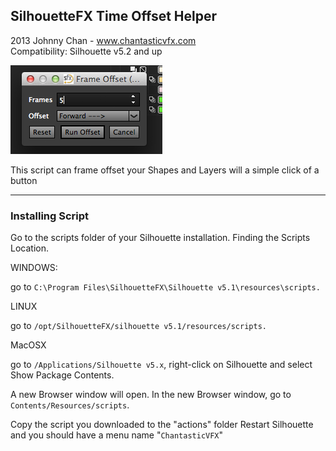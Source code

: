 
## SilhouetteFX Time Offset Helper


2013 Johnny Chan - www.chantasticvfx.com  <br />
Compatibility: Silhouette v5.2 and up

![screencap01](https://raw.githubusercontent.com/jchanvfx/SfxTimeOffsetHelper/master/timeOffset_thumb01.png)

This script can frame offset your Shapes and Layers will a simple click of a button

---

### Installing Script

Go to the scripts folder of your Silhouette installation.
Finding the Scripts Location.

WINDOWS:

go to `C:\Program Files\SilhouetteFX\Silhouette v5.1\resources\scripts.`

LINUX

go to `/opt/SilhouetteFX/silhouette v5.1/resources/scripts.`

MacOSX

go to `/Applications/Silhouette v5.x`, right-click on Silhouette and select Show Package Contents.

A new Browser window will open.
In the new Browser window, go to `Contents/Resources/scripts`.

Copy the script you downloaded to the "actions" folder
Restart Silhouette and you should have a menu name "`ChantasticVFX`"
